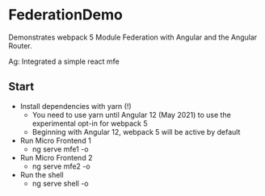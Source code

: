 # FederationDemo

Demonstrates webpack 5 Module Federation with Angular and the Angular Router.

Ag: Integrated a simple react mfe

## Start

- Install dependencies with yarn (!)
  - You need to use yarn until Angular 12 (May 2021) to use the experimental opt-in for webpack 5
  - Beginning with Angular 12, webpack 5 will be active by default
- Run Micro Frontend 1
  - ng serve mfe1 -o
- Run Micro Frontend 2
  - ng serve mfe2 -o
- Run the shell
  - ng serve shell -o

